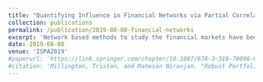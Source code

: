 ```yaml
---
title: "Quantifying Influence in Financial Networks via Partial Correlation Network Inference"
collection: publications
permalink: /publication/2019-08-08-financial-networks
excerpt: 'Network based methods to study the financial markets have been popular due to their ability to represent a complex system in a simple manner. We are interested to see if we can measure the influence between various companies by using partial correlation. Calculating partial correlation can be challenging with financial data so to rectify this we use the SPACE estimator. With this estimator we infer networks from daily S&P500 returns, study how these networks vary over time and draw parallels to the macroeconomic events that may explain the changes. We see that companies tend to have more connections to those in the same sector and some sectors tend to be more self contained than others. By measuring the centrality of the various sectors in the network we find that the financial sector is regarded as the most important for the majority of the dataset. Finally we show there is mild negative correlation between the centrality of a company and its out-of-sample risk. .'
date: 2019-08-08
venue: 'ISPA2019'
#paperurl: 'https://link.springer.com/chapter/10.1007/978-3-319-70096-0_88'
#citation: 'Millington, Tristan, and Mahesan Niranjan. "Robust Portfolio Risk Minimization Using the Graphical Lasso."International Conference on Neural Information Processing. Springer, Cham, 2017.'
---
```

